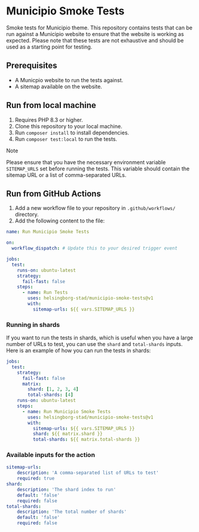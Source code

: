 # Municipio Smoke Tests
Smoke tests for Municipio theme. This repository contains tests that can be run against a Municipio website to ensure that the website is working as expected. Please note that these tests are not exhaustive and should be used as a starting point for testing.

## Prerequisites
* A Municpio website to run the tests against.
* A sitemap available on the website.

## Run from local machine
1. Requires PHP 8.3 or higher.
1. Clone this repository to your local machine.
1. Run `composer install` to install dependencies.
1. Run `composer test:local` to run the tests.

> [!NOTE]
> Please ensure that you have the necessary environment variable `SITEMAP_URLS` set before running the tests. This variable should contain the sitemap URL or a list of comma-separated URLs.

## Run from GitHub Actions
1. Add a new workflow file to your repository in `.github/workflows/` directory.
1. Add the following content to the file:
```yaml
name: Run Municipio Smoke Tests

on:
  workflow_dispatch: # Update this to your desired trigger event

jobs:
  test:
    runs-on: ubuntu-latest
    strategy:
      fail-fast: false
    steps:
      - name: Run Tests
        uses: helsingborg-stad/municipio-smoke-tests@v1
        with:
          sitemap-urls: ${{ vars.SITEMAP_URLS }}
```

### Running in shards
If you want to run the tests in shards, which is useful when you have a large number of URLs to test, you can use the `shard` and `total-shards` inputs. Here is an example of how you can run the tests in shards:
```yaml
jobs:
  test:
    strategy:
      fail-fast: false
      matrix:
        shard: [1, 2, 3, 4]
        total-shards: [4]
    runs-on: ubuntu-latest
    steps:
      - name: Run Municipio Smoke Tests
        uses: helsingborg-stad/municipio-smoke-tests@v1
        with:
          sitemap-urls: ${{ vars.SITEMAP_URLS }}
          shard: ${{ matrix.shard }}
          total-shards: ${{ matrix.total-shards }}
```

### Available inputs for the action
```yaml
sitemap-urls:
    description: 'A comma-separated list of URLs to test'
    required: true
shard:
    description: 'The shard index to run'
    default: 'false'
    required: false
total-shards:
    description: 'The total number of shards'
    default: 'false'
    required: false
```

